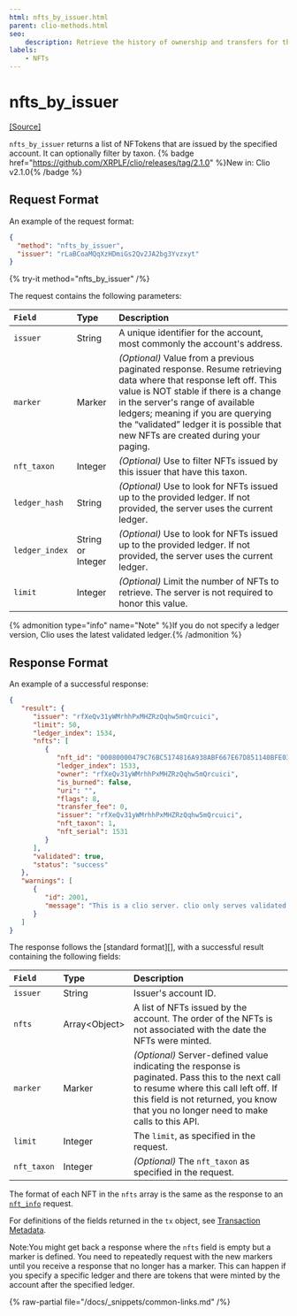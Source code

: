 ```yaml
---
html: nfts_by_issuer.html
parent: clio-methods.html
seo:
    description: Retrieve the history of ownership and transfers for the specified NFT using Clio server's `nft_history` API.
labels:
    - NFTs
---
```

# nfts_by_issuer

[[Source]](https://github.com/XRPLF/clio/blob/develop/src/rpc/handlers/NFTsByIssuer.cpp "Source")

`nfts_by_issuer` returns a list of NFTokens that are issued by the specified account. It can optionally filter by taxon. {% badge href="https://github.com/XRPLF/clio/releases/tag/2.1.0" %}New in: Clio v2.1.0{% /badge %}

## Request Format
An example of the request format:

```json
{
  "method": "nfts_by_issuer",
  "issuer": "rLaBCoaMQqXzHDmiGs2Qv2JA2bg3Yvzxyt"
}
```

{% try-it method="nfts_by_issuer" /%}

The request contains the following parameters:

| `Field`        | Type    | Description                    |
|:---------------|:--------|:-------------------------------|
| `issuer`       | String  | A unique identifier for the account, most commonly the account's address.  |
| `marker`       | Marker  | _(Optional)_ Value from a previous paginated response. Resume retrieving data where that response left off. This value is NOT stable if there is a change in the server's range of available ledgers; meaning if you are querying the “validated” ledger it is possible that new NFTs are created during your paging. |
| `nft_taxon`    | Integer | _(Optional)_ Use to filter NFTs issued by this issuer that have this taxon. |
| `ledger_hash`  | String  | _(Optional)_ Use to look for NFTs issued up to the provided ledger. If not provided, the server uses the current ledger. |
| `ledger_index` | String or Integer | _(Optional)_ Use to look for NFTs issued up to the provided ledger. If not provided, the server uses the current ledger. |
| `limit`        | Integer | _(Optional)_ Limit the number of NFTs to retrieve. The server is not required to honor this value.|


{% admonition type="info" name="Note" %}If you do not specify a ledger version, Clio uses the latest validated ledger.{% /admonition %}

## Response Format

An example of a successful response:

```json
{
   "result": {
      "issuer": "rfXeQv31yWMrhhPxMHZRzQqhw5mQrcuici",
      "limit": 50,
      "ledger_index": 1534,
      "nfts": [
         {
            "nft_id": "00080000479C76BC5174816A938ABF667E67D851140BFE03F068FA97000005FB",
            "ledger_index": 1533,
            "owner": "rfXeQv31yWMrhhPxMHZRzQqhw5mQrcuici",
            "is_burned": false,
            "uri": "",
            "flags": 8,
            "transfer_fee": 0,
            "issuer": "rfXeQv31yWMrhhPxMHZRzQqhw5mQrcuici",
            "nft_taxon": 1,
            "nft_serial": 1531
         }
      ],
      "validated": true,
      "status": "success"
   },
   "warnings": [
      {
         "id": 2001,
         "message": "This is a clio server. clio only serves validated data. If you want to talk to rippled, include 'ledger_index':'current' in your request"
      }
   ]
}
```

The response follows the [standard format][], with a successful result containing the following fields:

| `Field`            | Type                       | Description                |
|:-------------------|:---------------------------|:---------------------------|
| `issuer`           | String                     | Issuer's account ID.       |
| `nfts`             | Array&lt;Object&gt;              | A list of NFTs issued by the account. The order of the NFTs is not associated with the date the NFTs were minted. |
| `marker`           | Marker                     | _(Optional)_ Server-defined value indicating the response is paginated. Pass this to the next call to resume where this call left off. If this field is not returned, you know that you no longer need to make calls to this API. |
| `limit`            | Integer                    | The `limit`, as specified in the request. |
| `nft_taxon`        | Integer                    | _(Optional)_ The `nft_taxon` as specified in the request. |

The format of each NFT in the `nfts` array is the same as the response to an [`nft_info`](nft_info.md) request.

For definitions of the fields returned in the `tx` object, see [Transaction Metadata](../../../protocol/transactions/metadata.md).

Note:You might get back a response where the `nfts` field is empty but a marker is defined. You need to repeatedly request with the new markers until you receive a response that no longer has a marker. This can happen if you specify a specific ledger and there are tokens that were minted by the account after the specified ledger.

{% raw-partial file="/docs/_snippets/common-links.md" /%}

